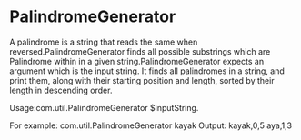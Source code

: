 # PalindromeGenerator

A palindrome is a string that reads the same when reversed.PalindromeGenerator finds all possible substrings which are Palindrome within in a given string.PalindromeGenerator expects an argument which is the input string.
It finds  all palindromes in a string, and print them, along with their starting position and length, sorted by their length in descending order.

Usage:com.util.PalindromeGenerator $inputString.

For example:
com.util.PalindromeGenerator kayak
Output:
kayak,0,5
aya,1,3
